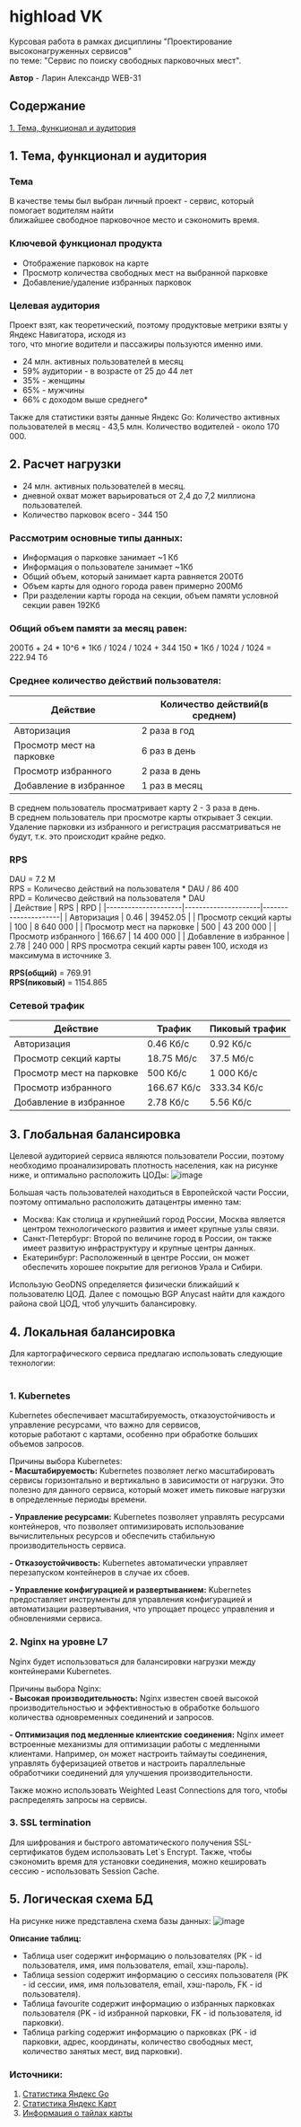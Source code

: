# highload VK

Курсовая работа в рамках дисциплины "Проектирование высоконагруженных сервисов"<br> по теме: 
"Сервис по поиску свободных парковочных мест".

**Автор** - Ларин Александр WEB-31

## Содержание
  [1. Тема, функционал и аудитория](#раздел-1)
## 1. Тема, функционал и аудитория

### Тема
В качестве темы был выбран личный проект - сервис, который помогает водителям найти <br> ближайшее свободное парковочное место и сэкономить время.

### Ключевой функционал продукта
- Отображение парковок на карте
- Просмотр количества свободных мест на выбранной парковке
- Добавление/удаление избранных парковок

### Целевая аудитория
Проект взят, как теоретический, поэтому продуктовые метрики взяты у Яндекс Навигатора, исходя из <br> того, что многие водители и пассажиры пользуются именно ими.

- 24 млн. активных пользователей в месяц
- 59% аудитории - в возрасте от 25 до 44 лет
- 35% - женщины
- 65% - мужчины
- 66% с доходом выше среднего*

Также для статистики взяты данные Яндекс Go:
Количество активных пользователей в месяц - 43,5 млн.
Количество водителей - около 170 000.

## 2. Расчет нагрузки
- 24 млн. активных пользователей в месяц.
- дневной охват может варьироваться от 2,4 до 7,2 миллиона пользователей.
- Количество парковок всего - 344 150

### Рассмотрим основные типы данных:
- Информация о парковке занимает ~1 Кб
- Информация о пользователе занимает ~1Кб
- Общий объем, который занимает карта равняется 200Тб
- Объем карты для одного города равен примерно 200Мб
- При разделении карты города на секции, объем памяти условной секции равен 192Кб

### Общий объем памяти за месяц равен:
200Тб + 24 * 10^6 * 1Кб / 1024 / 1024 + 344 150  * 1Кб / 1024 / 1024 = 222.94 Тб

### Среднее количество действий пользователя:
| Действие | Количество действий(в среднем) |
|---------------------|---------------------|
| Авторизация | 2 раза в год |
| Просмотр мест на парковке | 6 раз в день |
| Просмотр избранного | 2 раза в день |
| Добавление в избранное | 1 раз в месяц |

В среднем пользователь просматривает карту 2 - 3 раза в день.<br>
В среднем пользователь при просмотре карты открывает 3 секции. <br>
Удаление парковки из избранного и регистрация рассматриваться не будут, т.к. это происходит крайне редко.

### RPS
DAU = 7.2 M <br>
RPS = Количесво действий на пользователя * DAU / 86 400 <br>
RPD = Количесво действий на пользователя * DAU <br>
| Действие | RPS | RPD |
|---------------------|---------------------|---------------------|
| Авторизация | 0.46 | 39452.05 |
| Просмотр секций карты | 100 | 8 640 000 |
| Просмотр мест на парковке | 500 | 43 200 000 |
| Просмотр избранного | 166.67 | 14 400  000 |
| Добавление в избранное | 2.78 | 240 000 |
RPS просмотра секций карты равен 100, исходя из максимума в источнике 3.

**RPS(общий)** = 769.91<br>
**RPS(пиковый)** = 1154.865<br>

### Сетевой трафик
| Действие | Трафик | Пиковый трафик |
|---------------------|---------------------|---------------------|
| Авторизация | 0.46 Кб/c | 0.92 Кб/c |
| Просмотр секций карты | 18.75 Мб/c | 37.5 Мб/c |
| Просмотр мест на парковке | 500 Кб/c| 1 000 Кб/c|
| Просмотр избранного | 166.67 Кб/c | 333.34 Кб/c |
| Добавление в избранное | 2.78 Кб/c | 5.56 Кб/c |


## 3. Глобальная балансировка

Целевой аудиторией сервиса являются пользователи России, поэтому необходимо проанализировать плотность населения, как на рисунке ниже, и оптимально расположить ЦОДы:
![image](https://github.com/AlexnadrLarin/highload/assets/47739783/a15de64e-d8fc-4ef6-b59a-b36e5baefc07)

Большая часть пользователей находиться в Европейской части России, поэтому оптимально расположить датацентры именно там:<br>
- Москва: Как столица и крупнейший город России, Москва является центром технологического развития и имеет крупные узлы связи.
- Санкт-Петербург: Второй по величине город в России, он также имеет развитую инфраструктуру и крупные центры данных.
- Екатеринбург: Расположенный в центре России, он может обеспечить хорошее покрытие для регионов Урала и Сибири.

Использую GeoDNS определяется физически ближайший к пользователю ЦОД. Далее с помощью BGP Anycast найти для каждого района свой ЦОД, чтоб улучшить балансировку.

## 4. Локальная балансировка

Для картографического сервиса предлагаю использовать следующие технологии:<br><br>
### 1. Kubernetes
Kubernetes обеспечивает масштабируемость, отказоустойчивость и управление ресурсами, что важно для сервисов, <br> которые работают с картами, особенно при обработке больших объемов запросов.

Причины выбора Kubernetes:<br>
**- Масштабируемость:** Kubernetes позволяет легко масштабировать сервисы горизонтально и вертикально в зависимости от нагрузки. Это полезно для данного сервиса, который может иметь пиковые нагрузки в определенные периоды времени.

**- Управление ресурсами:** Kubernetes позволяет управлять ресурсами контейнеров, что позволяет оптимизировать использование вычислительных ресурсов и обеспечить стабильную производительность сервиса.

**- Отказоустойчивость:** Kubernetes автоматически управляет перезапуском контейнеров в случае их сбоев.

**- Управление конфигурацией и развертыванием:** Kubernetes предоставляет инструменты для управления конфигурацией и автоматизации развертывания, что упрощает процесс управления и обновлениями сервиса.

### 2. Nginx на уровне L7
Nginx будет использоваться для балансировки нагрузки между контейнерами Kubernetes.

Причины выбора Nginx:<br>
**- Высокая производительность:** Nginx известен своей высокой производительностью и эффективностью в обработке большого количества одновременных соединений и запросов. 

**- Оптимизация под медленные клиентские соединения:** Nginx имеет встроенные механизмы для оптимизации работы с медленными клиентами. Например, он может настроить таймауты соединения, управлять буферизацией ответов и настроить параллельные обработчики соединений для улучшения производительности.

Также можно использовать Weighted Least Connections для того, чтобы распределять запросы на сервисы.

### 3. SSL termination
Для шифрования и быстрого автоматического получения SSL-сертификатов будем использовать Let`s Encrypt. Также, чтобы сэкономить время для установки соединения, можно кешировать сессию - использовать Session Cache.

## 5. Логическая схема БД
На рисунке ниже представлена схема базы данных:
![image](https://github.com/AlexnadrLarin/highload/assets/47739783/4c1e4a44-cede-4845-9ffb-5f05d8fa76b3)

**Описание таблиц:** <br>
- Таблица user содержит информацию о пользователях (PK - id пользователя, имя, имя пользователя, email, хэш-пароль).
- Таблица session содержит информацию о сессиях пользователя (PK - id сессии, имя, имя пользователя, email, хэш-пароль, FK - id пользователя).
- Таблица favourite содержит информацию о избранных парковках пользователя (PK - id избранной парковки, FK - id пользователя, id парковки).
- Таблица parking содержит информацию о парковках (PK - id парковки, адрес, координаты, количество свободных мест, количество занятых мест, вид парковки).







### Источники:
1. [Статистика Яндекс Go](https://inclient.ru/yandex-stats/#go)<br>
2. [Статистика Яндекс Карт](https://www.retail.ru/rbc/pressreleases/prodvizhenie-biznesa-v-puti-geomediynaya-reklama-kak-instrument-marketinga-v-2023/)
3. [Информация о тайлах карты](https://yandex.ru/dev/tiles/doc/ru/)






